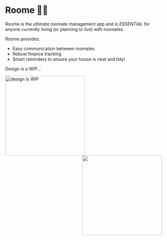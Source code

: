 # Roome 🎉🎉
Roome is the ultimate roomate management app and is *ESSENTIAL* for anyone currently living (or planning to live) with roomates.

Roome provides:
<ul>
<li>Easy communication between roomates</li>
<li>Robust finance tracking</li>
<li>Smart reminders to ensure your house is neat and tidy!</li>
</ul>
<span style="font-size:14px;">Design is a WIP...</span>
<p align:"center">
<img src="http://i.imgur.com/AdIvJaA.png" style="float:left;"width="256" title="design is WIP">
<img src="http://i.imgur.com/QIPTnE6.png" style="float:right;" width="256">
</p>
